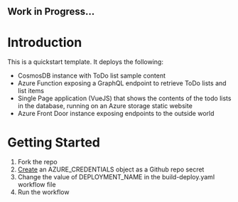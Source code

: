 ## Work in Progress... 

# Introduction
This is a quickstart template. It deploys the following:
- CosmosDB instance with ToDo list sample content
- Azure Function exposing a GraphQL endpoint to retrieve ToDo lists and list items
- Single Page application (VueJS) that shows the contents of the todo lists in the database, running on an Azure storage static website
- Azure Front Door instance exposing endpoints to the outside world

# Getting Started
1. Fork the repo
2. [Create](https://github.com/marketplace/actions/azure-cli-action#configure-azure-credentials-as-github-secret) an AZURE_CREDENTIALS object as a Github repo secret
3. Change the value of DEPLOYMENT_NAME in the build-deploy.yaml workflow file
4. Run the workflow